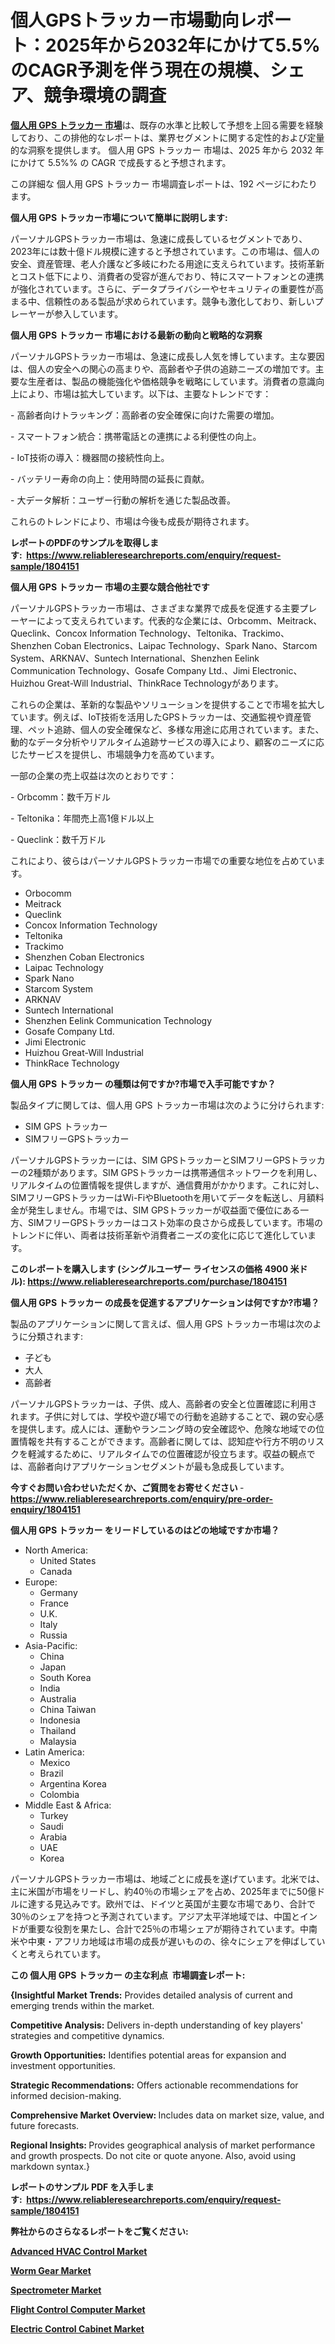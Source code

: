 <p><h1>個人GPSトラッカー市場動向レポート：2025年から2032年にかけて5.5%のCAGR予測を伴う現在の規模、シェア、競争環境の調査</h1></p><p data-sourcepos="1:1-1:157"><strong><a href="https://www.reliableresearchreports.com/personal-gps-trackers-r1804151?utm_campaign=107&utm_medium=36&utm_source=Github&utm_content=ia&utm_term=16022025&utm_id=personal-gps-trackers">個人用 GPS トラッカー 市場</a></strong>は、既存の水準と比較して予想を上回る需要を経験しており、この排他的なレポートは、業界セグメントに関する定性的および定量的な洞察を提供します。 個人用 GPS トラッカー 市場は、2025 年から 2032 年にかけて 5.5%% の CAGR で成長すると予想されます。</p>
<p data-sourcepos="3:1-3:50">この詳細な 個人用 GPS トラッカー 市場調査レポートは、192 ページにわたります。</p>
<p><strong>個人用 GPS トラッカー市場について簡単に説明します:</strong></p>
<p><p>パーソナルGPSトラッカー市場は、急速に成長しているセグメントであり、2023年には数十億ドル規模に達すると予想されています。この市場は、個人の安全、資産管理、老人介護など多岐にわたる用途に支えられています。技術革新とコスト低下により、消費者の受容が進んでおり、特にスマートフォンとの連携が強化されています。さらに、データプライバシーやセキュリティの重要性が高まる中、信頼性のある製品が求められています。競争も激化しており、新しいプレーヤーが参入しています。</p></p>
<p><strong>個人用 GPS トラッカー 市場における最新の動向と戦略的な洞察</strong></p>
<p><p>パーソナルGPSトラッカー市場は、急速に成長し人気を博しています。主な要因は、個人の安全への関心の高まりや、高齢者や子供の追跡ニーズの増加です。主要な生産者は、製品の機能強化や価格競争を戦略にしています。消費者の意識向上により、市場は拡大しています。以下は、主要なトレンドです：</p><p>- 高齢者向けトラッキング：高齢者の安全確保に向けた需要の増加。</p><p>- スマートフォン統合：携帯電話との連携による利便性の向上。</p><p>- IoT技術の導入：機器間の接続性向上。</p><p>- バッテリー寿命の向上：使用時間の延長に貢献。</p><p>- 大データ解析：ユーザー行動の解析を通じた製品改善。</p><p>これらのトレンドにより、市場は今後も成長が期待されます。</p></p>
<p><strong>レポートのPDFのサンプルを取得します</strong><strong>:&nbsp;&nbsp;<a href="https://www.reliableresearchreports.com/enquiry/request-sample/1804151?utm_campaign=107&utm_medium=36&utm_source=Github&utm_content=ia&utm_term=16022025&utm_id=personal-gps-trackers">https://www.reliableresearchreports.com/enquiry/request-sample/1804151</a></strong></p>
<p><strong>個人用 GPS トラッカー 市場の主要な競合他社です</strong></p>
<p><p>パーソナルGPSトラッカー市場は、さまざまな業界で成長を促進する主要プレーヤーによって支えられています。代表的な企業には、Orbcomm、Meitrack、Queclink、Concox Information Technology、Teltonika、Trackimo、Shenzhen Coban Electronics、Laipac Technology、Spark Nano、Starcom System、ARKNAV、Suntech International、Shenzhen Eelink Communication Technology、Gosafe Company Ltd.、Jimi Electronic、Huizhou Great-Will Industrial、ThinkRace Technologyがあります。</p><p>これらの企業は、革新的な製品やソリューションを提供することで市場を拡大しています。例えば、IoT技術を活用したGPSトラッカーは、交通監視や資産管理、ペット追跡、個人の安全確保など、多様な用途に応用されています。また、動的なデータ分析やリアルタイム追跡サービスの導入により、顧客のニーズに応じたサービスを提供し、市場競争力を高めています。</p><p>一部の企業の売上収益は次のとおりです：</p><p>- Orbcomm：数千万ドル</p><p>- Teltonika：年間売上高1億ドル以上</p><p>- Queclink：数千万ドル</p><p>これにより、彼らはパーソナルGPSトラッカー市場での重要な地位を占めています。</p></p>
<p><ul><li>Orbocomm</li><li>Meitrack</li><li>Queclink</li><li>Concox Information Technology</li><li>Teltonika</li><li>Trackimo</li><li>Shenzhen Coban Electronics</li><li>Laipac Technology</li><li>Spark Nano</li><li>Starcom System</li><li>ARKNAV</li><li>Suntech International</li><li>Shenzhen Eelink Communication Technology</li><li>Gosafe Company Ltd.</li><li>Jimi Electronic</li><li>Huizhou Great-Will Industrial</li><li>ThinkRace Technology</li></ul></p>
<p><strong>個人用 GPS トラッカー の種類は何ですか?市場で入手可能ですか？</strong></p>
<p>製品タイプに関しては、個人用 GPS トラッカー市場は次のように分けられます:</p>
<p><ul><li>SIM GPS トラッカー</li><li>SIMフリーGPSトラッカー</li></ul></p>
<p><p>パーソナルGPSトラッカーには、SIM GPSトラッカーとSIMフリーGPSトラッカーの2種類があります。SIM GPSトラッカーは携帯通信ネットワークを利用し、リアルタイムの位置情報を提供しますが、通信費用がかかります。これに対し、SIMフリーGPSトラッカーはWi-FiやBluetoothを用いてデータを転送し、月額料金が発生しません。市場では、SIM GPSトラッカーが収益面で優位にある一方、SIMフリーGPSトラッカーはコスト効率の良さから成長しています。市場のトレンドに伴い、両者は技術革新や消費者ニーズの変化に応じて進化しています。</p></p>
<p><strong>このレポートを購入します (シングルユーザー ライセンスの価格 4900 米ドル):&nbsp;<a href="https://www.reliableresearchreports.com/purchase/1804151?utm_campaign=107&utm_medium=36&utm_source=Github&utm_content=ia&utm_term=16022025&utm_id=personal-gps-trackers">https://www.reliableresearchreports.com/purchase/1804151</a></strong></p>
<p><strong>個人用 GPS トラッカー の成長を促進するアプリケーションは何ですか?市場？</strong></p>
<p>製品のアプリケーションに関して言えば、個人用 GPS トラッカー市場は次のように分類されます:</p>
<p><ul><li>子ども</li><li>大人</li><li>高齢者</li></ul></p>
<p><p>パーソナルGPSトラッカーは、子供、成人、高齢者の安全と位置確認に利用されます。子供に対しては、学校や遊び場での行動を追跡することで、親の安心感を提供します。成人には、運動やランニング時の安全確認や、危険な地域での位置情報を共有することができます。高齢者に関しては、認知症や行方不明のリスクを軽減するために、リアルタイムでの位置確認が役立ちます。収益の観点では、高齢者向けアプリケーションセグメントが最も急成長しています。</p></p>
<p><strong>今すぐお問い合わせいただくか、ご質問をお寄せください</strong><strong>&nbsp;</strong>-<strong><a href="https://www.reliableresearchreports.com/enquiry/pre-order-enquiry/1804151?utm_campaign=107&utm_medium=36&utm_source=Github&utm_content=ia&utm_term=16022025&utm_id=personal-gps-trackers">https://www.reliableresearchreports.com/enquiry/pre-order-enquiry/1804151</a></strong></p>
<p><strong>個人用 GPS トラッカー をリードしているのはどの地域ですか市場？</strong></p>
<p><ul>
    <li>
        North America:
        <ul>
            <li>United States</li>
            <li>Canada</li>
        </ul>
    </li>
    <li>
        Europe:
        <ul>
            <li>Germany</li>
            <li>France</li>
            <li>U.K.</li>
            <li>Italy</li>
            <li>Russia</li>
        </ul>
    </li>
    <li>
        Asia-Pacific:
        <ul>
            <li>China</li>
            <li>Japan</li>
            <li>South Korea</li>
            <li>India</li>
            <li>Australia</li>
            <li>China Taiwan</li>
            <li>Indonesia</li>
            <li>Thailand</li>
            <li>Malaysia</li>
        </ul>
    </li>
    <li>
        Latin America:
        <ul>
            <li>Mexico</li>
            <li>Brazil</li>
            <li>Argentina Korea</li>
            <li>Colombia</li>
        </ul>
    </li>
    <li>
        Middle East & Africa:
        <ul>
            <li>Turkey</li>
            <li>Saudi</li>
            <li>Arabia</li>
            <li>UAE</li>
            <li>Korea</li>
        </ul>
    </li>
    </ul></p>
<p><p>パーソナルGPSトラッカー市場は、地域ごとに成長を遂げています。北米では、主に米国が市場をリードし、約40％の市場シェアを占め、2025年までに50億ドルに達する見込みです。欧州では、ドイツと英国が主要な市場であり、合計で30％のシェアを持つと予測されています。アジア太平洋地域では、中国とインドが重要な役割を果たし、合計で25％の市場シェアが期待されています。中南米や中東・アフリカ地域は市場の成長が遅いものの、徐々にシェアを伸ばしていくと考えられています。</p></p>
<p><strong>この 個人用 GPS トラッカー の主な利点&nbsp; 市場調査レポート:</strong></p>
<p><strong>{Insightful Market Trends:</strong> Provides detailed analysis of current and emerging trends within the market.</p>
<p><strong>Competitive Analysis:</strong> Delivers in-depth understanding of key players' strategies and competitive dynamics.</p>
<p><strong>Growth Opportunities:</strong> Identifies potential areas for expansion and investment opportunities.</p>
<p><strong>Strategic Recommendations:</strong> Offers actionable recommendations for informed decision-making.</p>
<p><strong>Comprehensive Market Overview: </strong>Includes data on market size, value, and future forecasts.</p>
<p><strong>Regional Insights: </strong>Provides geographical analysis of market performance and growth prospects. Do not cite or quote anyone. Also, avoid using markdown syntax.}</p>
<p><strong>レポートのサンプル PDF を入手します:&nbsp;</strong><strong>&nbsp;<a href="https://www.reliableresearchreports.com/enquiry/request-sample/1804151?utm_campaign=107&utm_medium=36&utm_source=Github&utm_content=ia&utm_term=16022025&utm_id=personal-gps-trackers">https://www.reliableresearchreports.com/enquiry/request-sample/1804151</a></strong></p>
<p></p>
<p></p>
<p></p>
<p></p>
<p><strong>弊社からのさらなるレポートをご覧ください:</strong></p>
<p><strong><p><a href="https://github.com/akaalahk/Market-Research-Report-List-1/blob/main/advanced-hvac-control-market.md?utm_campaign=107&utm_medium=36&utm_source=Github&utm_content=ia&utm_term=16022025&utm_id=personal-gps-trackers">Advanced HVAC Control Market</a></p><p><a href="https://github.com/birnbaumbulah0/Market-Research-Report-List-1/blob/main/worm-gear-market.md?utm_campaign=107&utm_medium=36&utm_source=Github&utm_content=ia&utm_term=16022025&utm_id=personal-gps-trackers">Worm Gear Market</a></p><p><a href="https://github.com/risingtrista99259/Market-Research-Report-List-1/blob/main/spectrometer-market.md?utm_campaign=107&utm_medium=36&utm_source=Github&utm_content=ia&utm_term=16022025&utm_id=personal-gps-trackers">Spectrometer Market</a></p><p><a href="https://github.com/hartsockdonnette82/Market-Research-Report-List-1/blob/main/flight-control-computer-market.md?utm_campaign=107&utm_medium=36&utm_source=Github&utm_content=ia&utm_term=16022025&utm_id=personal-gps-trackers">Flight Control Computer Market</a></p><p><a href="https://github.com/dmitriyvo6rog/Market-Research-Report-List-1/blob/main/electric-control-cabinet-market.md?utm_campaign=107&utm_medium=36&utm_source=Github&utm_content=ia&utm_term=16022025&utm_id=personal-gps-trackers">Electric Control Cabinet Market</a></p></strong></p>
